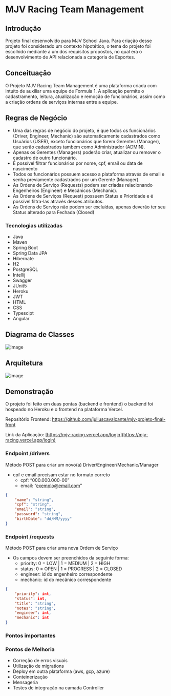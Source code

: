 # MJV Racing Team Management

## Introdução

Projeto final desenvolvido para MJV School Java. Para criação desse projeto foi considerado um contexto hipotético, o tema do projeto foi escolhido mediante a um dos requisitos propostos, no qual era o desenvolvimento de API relacionada a categoria de Esportes.

## Conceituação

O Projeto MJV Racing Team Management é uma plataforma criada com intuíto de auxiliar uma equipe de Formula 1. A aplicação permite o cadastramento, leitura, atualização e remoção de funcionários, assim como a criação ordens de serviços internas entre a equipe.

## Regras de Negócio

- Uma das regras de negócio do projeto, é que todos os funcionários (Driver, Engineer, Mechanic) são automaticamente cadastrados como Usuários (USER), exceto funcionários que forem Gerentes (Manager), que serão cadastrados também como Administrador (ADMIN).
- Apenas os Gerentes (Managers) poderão criar, atualizar ou remover o cadastro de outro funcionário.
- É possível filtrar funcionários por nome, cpf, email ou data de nascimento
- Todos os funcionários possuem acesso a plataforma através de email e senha previamente cadastrados por um Gerente (Manager).
- As Ordens de Serviço (Requests) podem ser criadas relacionando Engenheiros (Engineer) e Mecânicos (Mechanic).
- As Ordens de Serviços (Request) possuem Status e Prioridade e é possível filtra-las através desses atributos.
- As Ordens de Serviço não podem ser excluídas, apenas deverão ter seu Status alterado para Fechada (Closed)

### Tecnologias utilizadas
- Java
- Maven
- Spring Boot
- Spring Data JPA
- Hibernate
- H2
- PostgreSQL
- Intellij
- Swagger
- JUnit5
- Heroku
- JWT
- HTML
- CSS
- Typescipt
- Angular

## Diagrama de Classes

![image](https://user-images.githubusercontent.com/89096854/199824554-67385d19-0c7a-4d94-8d78-23cabe6ce43f.png)

## Arquitetura 

![image](https://user-images.githubusercontent.com/89096854/199824633-256ed329-a244-40ab-af78-4c4afdd75221.png)

## Demonstração

O projeto foi feito em duas pontas (backend e frontend) o backend foi hospeado no Heroku e o frontend na plataforma Vercel.

Repositório Frontend: https://github.com/juliuscavalcante/mjv-projeto-final-front

Link da Aplicação: [https://mjv-racing.vercel.app/login](https://mjv-racing.vercel.app/login)

### Endpoint /drivers

Método POST para criar um novo(a) Driver/Engineer/Mechanic/Manager

- cpf e email precisam estar no formato correto
    - cpf: “000.000.000-00”
    - email: “exemplo@email.com”

```json
{
    "name": "string",
    "cpf": "string",
    "email": "string",
    "password": "string",
    "birthDate": "dd/MM/yyyy"
}
```

### Endpoint /requests

Método POST para criar uma nova Ordem de Serviço

- Os campos devem ser preenchidos da seguinte forma:
    - priority: 0 = LOW | 1 = MEDIUM | 2 = HIGH
    - status: 0 = OPEN | 1 = PROGRESS | 2 = CLOSED
    - engineer: id do engenheiro correspondente
    - mechanic: id do mecânico correspondente

```json
{
    "priority": int,
    "status": int,
    "title": "string",
    "notes": "string",
    "engineer": int,
    "mechanic": int
}
```

### Pontos importantes

### Pontos de Melhoria

- Correção de erros visuais
- Utilização de migrations
- Deploy em outra plataforma (aws, gcp, azure)
- Conteinerização
- Mensageria 
- Testes de integração na camada Controller


